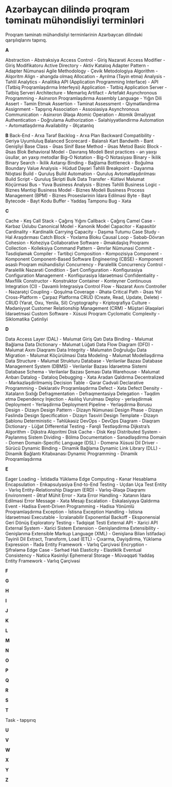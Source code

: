 # Azərbaycan dilində proqram təminatı mühəndisliyi terminləri
Proqram təminatı mühəndisliyi terminlərinin Azərbaycan dilindəki qarşılıqlarını tapırıq.

**A**

Abstraction - Abstraksiya
Access Control - Giriş Nəzarəti
Access Modifier - Giriş Modifikatoru
Active Directory - Aktiv Kataloq
Adapter Pattern - Adapter Nümunəsi
Agile Methodology - Çevik Metodologiya
Algorithm - Alqoritm
Align - ahəngdə olmaq
Allocation - Ayrılma (Təyin etmə)
Analysis - Təhlil
Analytics - Analitika
API (Application Programming Interface) - API (Tətbiq Proqramlaşdırma İnterfeysi)
Application - Tətbiq
Application Server - Tətbiq Serveri
Architecture - Memarlıq
Artifact - Artefakt
Asynchronous Programming - Asinxron Proqramlaşdırma
Assembly Language - Yığın Dili
Assert - Təmin Etmək
Assertion - Təminat
Assessment - Qiymətləndirmə
Assignment - Tapşırıq
Association - Assosiasiya
Asynchronous Communication - Asinxron Əlaqə
Atomic Operation - Atomik Əməliyyat
Authentication - Doğrulama
Authorization - Səlahiyyətləndirmə
Automation - Avtomatlaşdırma
Availability - Əlçatanlıq

**B**
Back-End - Arxa Tərəf
Backlog - Arxa Plan
Backward Compatibility - Geriyə Uyumluluq
Balanced Scorecard - Balanslı Kart
Bandwith - Bant Genişliyi
Base Class - Əsas Sinif
Base Method - Əsas Metod
Basic Block - Əsas Blok
Behavioral Model - Davranış Modeli
Best practices - ən yaxşı üsullar, ən yaxşı metodlar
Big-O Notation - Big-O Notasiyası
Binary - İkilik
Binary Search - İkilik Axtarışı
Binding - Bağlama
Bottleneck - Boğulma
Boundary Value Analysis - Hüdud Dəyəri Təhlili
Breakpoint - Dayanma Nöqtəsi
Build - Quruluş
Build Automation - Quruluş Avtomatlaşdırılması
Build Script - Quruluş Skripti
Bulk Data Transfer - Kütləvi Məlumat Köçürməsi
Bus - Yuva
Business Analysis - Biznes Təhlili
Business Logic - Biznes Məntiqi
Business Model - Biznes Modeli
Business Process Management (BPM) - Biznes Proseslərinin İdarə Edilməsi
Byte - Bayt
Bytecode - Bayt Kodu
Buffer - Yaddaş Tamponu
Bug - Xəta

**C**

Cache - Keş
Call Stack - Çağırış Yığını
Callback - Çağırış
Camel Case - Kərbəz Üslubu
Canonical Model - Kanonik Model
Capacitor - Kapasitör
Cardinality - Kardinalik
Carrying Capacity - Daşıma Tutumu
Case Study - Hal Araşdırması
Catch Block - Yoxlama Bloku
Causal Loop - Səbəb-Dövran
Cohesion - Koheziya
Collaborative Software - Əməkdaşlıq Proqramı
Collection - Kolleksiya
Command Pattern - Əmrlər Nümunəsi
Commit - Təsdiqləmək
Compiler - Tərtibçi
Composition - Kompozisiya
Component - Komponent
Component-Based Software Engineering (CBSE) - Komponent əsaslı Proqram mühəndisliyi
Concurrency - Paralellik
Concurrency Control - Paralellik Nəzarəti
Condition - Şərt
Configuration - Konfiqurasiya
Configuration Management - Konfiqurasiya İdarəetməsi
Confidentiality - Məxfilik
Constructor - Konstruktor
Container - Konteyner
Continuous Integration (CI) - Davamlı İntegrasiya
Control Flow - Nəzarət Axını
Controller - Nəzarətçi
Coupling - Qoşulma
Coverage - Əhatə
Critical Path - Əsas Yol
Cross-Platform - Çarpaz Platforma
CRUD (Create, Read, Update, Delete) - CRUD (Yarat, Oxu, Yenilə, Sil)
Cryptography - Kriptoqrafiya
Culture - Mədəniyyət
Customer Relationship Management (CRM) - Müştəri Əlaqələri İdarəetməsi
Custom Software - Xüsusi Proqram
Cyclomatic Complexity - Siklomatika Çətinliyi

**D**

Data Access Layer (DAL) - Məlumat Giriş Qatı
Data Binding - Məlumat Bağlama
Data Dictionary - Məlumat Lüğəti
Data Flow Diagram (DFD) - Məlumat Axını Diaqramı
Data Integrity - Məlumatın Doğruluğu
Data Migration - Məlumat Köçürülməsi
Data Modeling - Məlumat Modelləşdirmə
Data Structure - Məlumat Strukturu
Database - Verilənlər Bazası
Database Management System (DBMS) - Verilənlər Bazası İdarəetmə Sistemi
Database Schema - Verilənlər Bazası Şeması
Data Warehouse - Məlumat Anbarı
Datalog - Dataloq
Debugging - Xəta Aradan Qaldırma
Decentralized - Mərkəzləşdirilməmiş
Decision Table - Qərar Cədvəli
Declarative Programming - Deklarativ Proqramlaşdırma
Defect - Xəta
Defect Density - Xətaların Sıxlığı
Defragmentation - Defraqmentasiya
Delegation - Təqdim etmə
Dependency Injection - Asılılıq Vurulması
Deploy - yerləşdirmək
Deployment - Yerləşdirmə
Deployment Pipeline - Yerləşdirmə Borusu
Design - Dizayn
Design Pattern - Dizayn Nümunəsi
Design Phase - Dizayn Fəslində
Design Specification - Dizayn Təsviri
Design Template - Dizayn Şablonu
Deterministic - Təhlükəsiz
DevOps - DevOps
Diagram - Diaqram
Dictionary - Lüğət
Differential Testing - Fərqli Testləşdirmə
Dijkstra’s Algorithm - Dijkstra Alqoritmi
Disk Cache - Disk Keşi
Distributed System - Paylanmış Sistem
Dividing - Bölmə
Documentation - Sənədləşdirmə
Domain - Domen
Domain-Specific Language (DSL) - Domenə Xüsusi Dil
Driver - Sürücü
Dynamic Binding - Dinamik Bağlama
Dynamic Link Library (DLL) - Dinamik Bağlantı Kitabxanası
Dynamic Programming - Dinamik Proqramlaşdırma

**E**

Eager Loading - İstidadla Yükləmə
Edge Computing - Kənar Hesablama
Encapsulation - Enkapsulyasiya
End-to-End Testing - Uçdan Uça Test
Entity - Varlıq
Entity-Relationship Diagram (ERD) - Varlıq-Əlaqə Diaqramı
Environment - Ətraf Mühit
Error - Xəta
Error Handling - Xətanın İdarə Edilməsi
Error Message - Xəta Mesajı
Escalation - Eskalasiyaya Qaldırma
Event - Hadisə
Event-Driven Programming - Hadisə Yönümlü Proqramlaşdırma
Exception - İstisna
Exception Handling - İstisna İdarəetməsi
Executable - İcralanabilir
Exponential Backoff - Eksponensial Geri Dönüş
Exploratory Testing - Tədqiqat Testi
External API - Xarici API
External System - Xarici Sistem
Extension - Genişləndirmə
Extensibility - Genişlənmə
Extensible Markup Language (XML) - Genişlənə Bilən İstifadəçi Təyinli Dil
Extract, Transform, Load (ETL) - Çıxarma, Dəyişdirmə, Yükləmə
Expression - İfadə
Entity Framework - Varlıq Çərçivəsi
Encryption - Şifrələmə
Edge Case - Sərhəd Halı
Elasticity - Elastiklik
Eventual Consistency - Nəticə Kəsinliyi
Ephemeral Storage - Müvəqqəti Yaddaş
Entity Framework - Varlıq Çərçivəsi

**F**

**G**

**H**

**I**

**J**

**K**

**L**

**M**

**N**

**O**

**P**

**Q**

**R**

**S**

**T**

Task - tapşırıq

**U**

**V**

**W**

**X**

**Y**

**Z**

